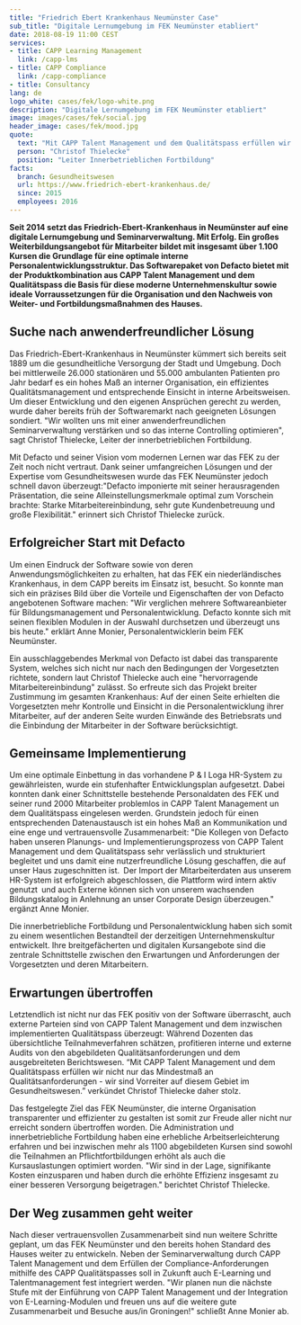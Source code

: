 ```yaml
---
title: "Friedrich Ebert Krankenhaus Neumünster Case"
sub_title: "Digitale Lernumgebung im FEK Neumünster etabliert"
date: 2018-08-19 11:00 CEST
services:
- title: CAPP Learning Management
  link: /capp-lms
- title: CAPP Compliance
  link: /capp-compliance
- title: Consultancy
lang: de
logo_white: cases/fek/logo-white.png
description: "Digitale Lernumgebung im FEK Neumünster etabliert"
image: images/cases/fek/social.jpg
header_image: cases/fek/mood.jpg
quote:
  text: "Mit CAPP Talent Management und dem Qualitätspass erfüllen wir nicht nur das Mindestmaß an Qualitätsanforderungen - wir sind Vorreiter auf diesem Gebiet im Gesundheitswesen."
  person: "Christof Thielecke"
  position: "Leiter Innerbetrieblichen Fortbildung"
facts:
  branch: Gesundheitswesen
  url: https://www.friedrich-ebert-krankenhaus.de/
  since: 2015
  employees: 2016
---
```


__Seit 2014 setzt das Friedrich-Ebert-Krankenhaus in Neumünster auf eine digitale Lernumgebung und Seminarverwaltung. Mit Erfolg. Ein großes Weiterbildungsangebot für Mitarbeiter bildet mit insgesamt über 1.100 Kursen die Grundlage für eine optimale interne Personalentwicklungsstruktur. Das Softwarepaket von Defacto bietet mit der Produktkombination aus CAPP Talent Management und dem Qualitätspass die Basis für diese moderne Unternehmenskultur sowie ideale Vorraussetzungen für die Organisation und den Nachweis von Weiter- und Fortbildungsmaßnahmen des Hauses.__

## Suche nach anwenderfreundlicher Lösung

Das Friedrich-Ebert-Krankenhaus in Neumünster kümmert sich bereits seit 1889 um die gesundheitliche Versorgung der Stadt und Umgebung. Doch bei mittlerweile 26.000 stationären und 55.000 ambulanten Patienten pro Jahr bedarf es ein hohes Maß an interner Organisation, ein effizientes Qualitätsmanagement und entsprechende Einsicht in interne Arbeitsweisen. Um dieser Entwicklung und den eigenen Ansprüchen gerecht zu werden, wurde daher bereits früh der Softwaremarkt nach geeigneten Lösungen sondiert. "Wir wollten uns mit einer anwenderfreundlichen Seminarverwaltung verstärken und so das interne Controlling optimieren", sagt Christof Thielecke, Leiter der innerbetrieblichen Fortbildung.

Mit Defacto und seiner Vision vom modernen Lernen war das FEK zu der Zeit noch nicht vertraut. Dank seiner umfangreichen Lösungen und der Expertise vom Gesundheitswesen wurde das FEK Neumünster jedoch schnell davon überzeugt:"Defacto imponierte mit seiner herausragenden Präsentation, die seine Alleinstellungsmerkmale optimal zum Vorschein brachte: Starke Mitarbeitereinbindung, sehr gute Kundenbetreuung und große Flexibilität." erinnert sich Christof Thielecke zurück.

## Erfolgreicher Start mit Defacto

Um einen Eindruck der Software sowie von deren Anwendungsmöglichkeiten zu erhalten, hat das FEK ein niederländisches Krankenhaus, in dem CAPP bereits im Einsatz ist, besucht. So konnte man sich ein präzises Bild über die Vorteile und Eigenschaften der von Defacto angebotenen Software machen: "Wir verglichen mehrere Softwareanbieter für Bildungsmanagement und Personalentwicklung. Defacto konnte sich mit seinen flexiblen Modulen in der Auswahl durchsetzen und überzeugt uns bis heute." erklärt Anne Monier, Personalentwicklerin beim FEK Neumünster.

Ein ausschlaggebendes Merkmal von Defacto ist dabei das transparente System, welches sich nicht nur nach den Bedingungen der Vorgesetzten richtete, sondern laut Christof Thielecke auch eine "hervorragende Mitarbeitereinbindung" zulässt. So erfreute sich das Projekt breiter Zustimmung im gesamten Krankenhaus: Auf der einen Seite erhielten die Vorgesetzten mehr Kontrolle und Einsicht in die Personalentwicklung ihrer Mitarbeiter, auf der anderen Seite wurden Einwände des Betriebsrats und die Einbindung der Mitarbeiter in der Software berücksichtigt.

## Gemeinsame Implementierung

Um eine optimale Einbettung in das vorhandene P & I Loga HR-System zu gewährleisten, wurde ein stufenhafter Entwicklungsplan aufgesetzt. Dabei konnten dank einer Schnittstelle bestehende Personaldaten des FEK und seiner rund 2000 Mitarbeiter problemlos in CAPP Talent Management un dem Qualitätspass eingelesen werden. Grundstein jedoch für einen entsprechenden Datenaustausch ist ein hohes Maß an Kommunikation und eine enge und vertrauensvolle Zusammenarbeit: "Die Kollegen von Defacto haben unseren Planungs- und Implementierungsprozess von CAPP Talent Management und dem Qualitätspass sehr verlässlich und strukturiert begleitet und uns damit eine nutzerfreundliche Lösung geschaffen, die auf unser Haus zugeschnitten ist. Der Import der Mitarbeiterdaten aus unserem HR-System ist erfolgreich abgeschlossen, die Plattform wird intern aktiv genutzt und auch Externe können sich von unserem wachsenden Bildungskatalog in Anlehnung an unser Corporate Design überzeugen." ergänzt Anne Monier.

Die innerbetriebliche Fortbildung und Personalentwicklung haben sich somit zu einem wesentlichen Bestandteil der derzeitigen Unternehmenskultur entwickelt. Ihre breitgefächerten und digitalen Kursangebote sind die zentrale Schnittstelle zwischen den Erwartungen und Anforderungen der Vorgesetzten und deren Mitarbeitern.

## Erwartungen übertroffen

Letztendlich ist nicht nur das FEK positiv von der Software überrascht, auch externe Parteien sind von CAPP Talent Management und dem inzwischen implementierten Qualitätspass überzeugt: Während Dozenten das übersichtliche Teilnahmeverfahren schätzen, profitieren interne und externe Audits von den abgebildeten Qualitätsanforderungen und dem ausgebreiteten Berichtswesen. “Mit CAPP Talent Management und dem Qualitätspass erfüllen wir nicht nur das Mindestmaß an Qualitätsanforderungen - wir sind Vorreiter auf diesem Gebiet im Gesundheitswesen.” verkündet Christof Thielecke daher stolz.

Das festgelegte Ziel das FEK Neumünster, die interne Organisation transparenter und effizienter zu gestalten ist somit zur Freude aller nicht nur erreicht sondern übertroffen worden. Die Administration und innerbetriebliche Fortbildung haben eine erhebliche Arbeitserleichterung erfahren und bei inzwischen mehr als 1100 abgebildeten Kursen sind sowohl die Teilnahmen an Pflichtfortbildungen erhöht als auch die Kursauslastungen optimiert worden. "Wir sind in der Lage, signifikante Kosten einzusparen und haben durch die erhöhte Effizienz insgesamt zu einer besseren Versorgung beigetragen." berichtet Christof Thielecke.

## Der Weg zusammen geht weiter

Nach dieser vertrauensvollen Zusammenarbeit sind nun weitere Schritte geplant, um das FEK Neumünster und den bereits hohen Standard des Hauses weiter zu entwickeln. Neben der Seminarverwaltung durch CAPP Talent Management und dem Erfüllen der Compliance-Anforderungen mithilfe des CAPP Qualitätspasses soll in Zukunft auch E-Learning und Talentmanagement fest integriert werden. "Wir planen nun die nächste Stufe mit der Einführung von CAPP Talent Management und der Integration von E-Learning-Modulen und freuen uns auf die weitere gute Zusammenarbeit und Besuche aus/in Groningen!" schließt Anne Monier ab.
